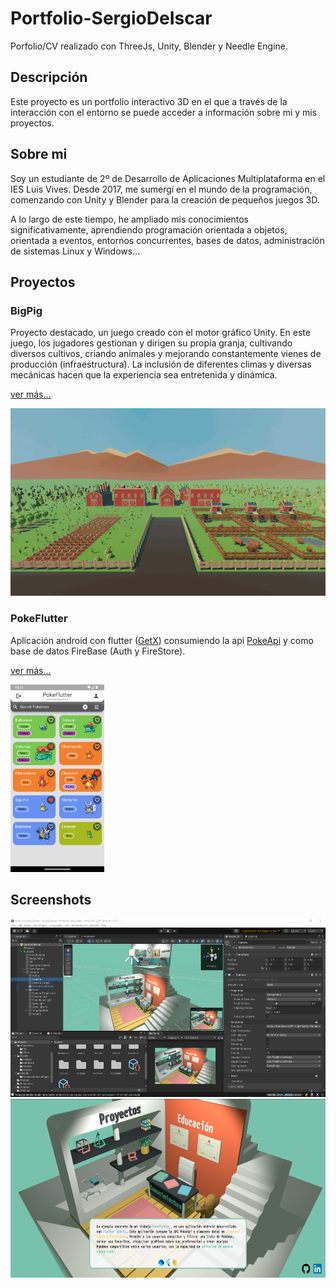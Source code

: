 # Portfolio-SergioDeIscar

Porfolio/CV realizado con ThreeJs, Unity, Blender y Needle Engine.

## Descripción

Este proyecto es un portfolio interactivo 3D en el que a través de la interacción con el entorno se puede acceder a información sobre mi y mis proyectos.

## Sobre mi

Soy un estudiante de 2º de Desarrollo de Aplicaciones Multiplataforma en el IES Luis Vives. Desde 2017, me sumergí en el mundo de la programación, comenzando con Unity y Blender para la creación de pequeños juegos 3D.

A lo largo de este tiempo, he ampliado mis conocimientos significativamente, aprendiendo programación orientada a objetos, orientada a eventos, entornos concurrentes, bases de datos, administración de sistemas Linux y Windows...

## Proyectos

### BigPig

Proyecto destacado, un juego creado con el motor gráfico Unity. En este juego, los jugadores gestionan y dirigen su propia granja, cultivando diversos cultivos, criando animales y mejorando constantemente vienes de producción (infraestructura). La inclusión de diferentes climas y diversas mecánicas hacen que la experiencia sea entretenida y dinámica.

[ver más...](http://bigpig.somee.com/)

<img src="./assets/bigpig.gif" width="533" height="300">

### PokeFlutter

Aplicación android con flutter ([GetX](https://pub.dev/packages/get)) consumiendo la api [PokeApi](https://pokeapi.co/) y como base de datos FireBase (Auth y FireStore).

[ver más...](https://github.com/SergioDeIscarValera/PokeFlutter)

<img src="./assets/pokeflutter.png" width="150" height="300">

## Screenshots

<img src="./assets/unity_screen.png" width="533" height="286">

<img src="./assets/screenshot.png" width="533" height="286">
